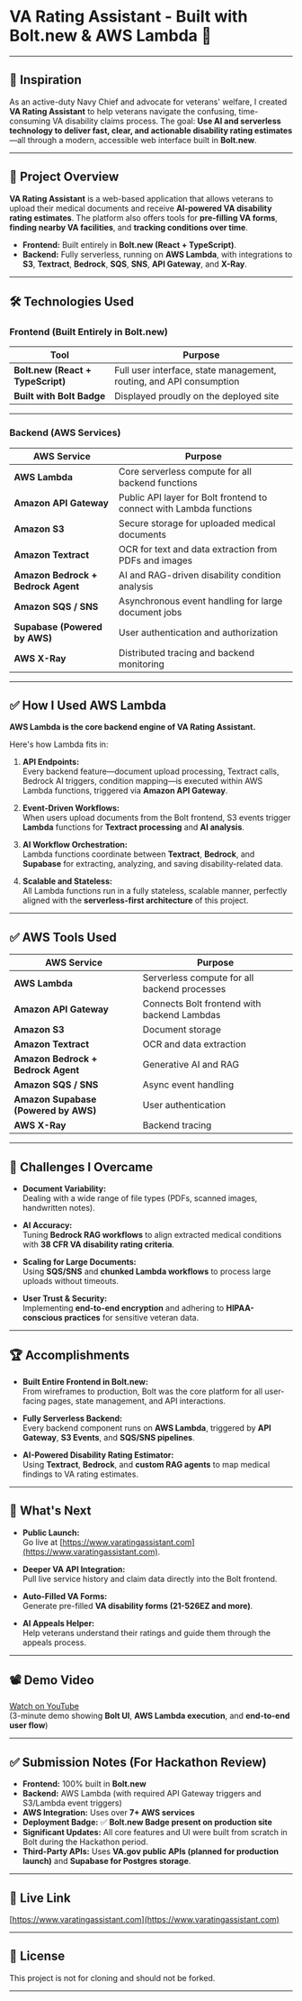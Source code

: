 # VA Rating Assistant - Built with Bolt.new & AWS Lambda 🚀

---

## 🎯 Inspiration

As an active-duty Navy Chief and advocate for veterans' welfare, I created **VA Rating Assistant** to help veterans navigate the confusing, time-consuming VA disability claims process. The goal: **Use AI and serverless technology to deliver fast, clear, and actionable disability rating estimates**—all through a modern, accessible web interface built in **Bolt.new**.

---

## 📌 Project Overview

**VA Rating Assistant** is a web-based application that allows veterans to upload their medical documents and receive **AI-powered VA disability rating estimates**. The platform also offers tools for **pre-filling VA forms**, **finding nearby VA facilities**, and **tracking conditions over time**.

- **Frontend:** Built entirely in **Bolt.new (React + TypeScript)**.
- **Backend:** Fully serverless, running on **AWS Lambda**, with integrations to **S3**, **Textract**, **Bedrock**, **SQS**, **SNS**, **API Gateway**, and **X-Ray**.

---

## 🛠️ Technologies Used

### Frontend (Built Entirely in Bolt.new)

| Tool | Purpose |
|---|---|
| **Bolt.new (React + TypeScript)** | Full user interface, state management, routing, and API consumption |
| **Built with Bolt Badge** | Displayed proudly on the deployed site |

---

### Backend (AWS Services)

| AWS Service | Purpose |
|---|---|
| **AWS Lambda** | Core serverless compute for all backend functions |
| **Amazon API Gateway** | Public API layer for Bolt frontend to connect with Lambda functions |
| **Amazon S3** | Secure storage for uploaded medical documents |
| **Amazon Textract** | OCR for text and data extraction from PDFs and images |
| **Amazon Bedrock + Bedrock Agent** | AI and RAG-driven disability condition analysis |
| **Amazon SQS / SNS** | Asynchronous event handling for large document jobs |
| **Supabase (Powered by AWS)** | User authentication and authorization |
| **AWS X-Ray** | Distributed tracing and backend monitoring |

---

## ✅ How I Used AWS Lambda

**AWS Lambda is the core backend engine of VA Rating Assistant.**  

Here's how Lambda fits in:

1. **API Endpoints:**  
Every backend feature—document upload processing, Textract calls, Bedrock AI triggers, condition mapping—is executed within AWS Lambda functions, triggered via **Amazon API Gateway**.

2. **Event-Driven Workflows:**  
When users upload documents from the Bolt frontend, S3 events trigger **Lambda** functions for **Textract processing** and **AI analysis**.

3. **AI Workflow Orchestration:**  
Lambda functions coordinate between **Textract**, **Bedrock**, and **Supabase** for extracting, analyzing, and saving disability-related data.

4. **Scalable and Stateless:**  
All Lambda functions run in a fully stateless, scalable manner, perfectly aligned with the **serverless-first architecture** of this project.

---

## ✅ AWS Tools Used

| AWS Service | Purpose |
|---|---|
| **AWS Lambda** | Serverless compute for all backend processes |
| **Amazon API Gateway** | Connects Bolt frontend with backend Lambdas |
| **Amazon S3** | Document storage |
| **Amazon Textract** | OCR and data extraction |
| **Amazon Bedrock + Bedrock Agent** | Generative AI and RAG |
| **Amazon SQS / SNS** | Async event handling |
| **Amazon Supabase (Powered by AWS)** | User authentication |
| **AWS X-Ray** | Backend tracing |

---

## 🚧 Challenges I Overcame

- **Document Variability:**  
Dealing with a wide range of file types (PDFs, scanned images, handwritten notes).

- **AI Accuracy:**  
Tuning **Bedrock RAG workflows** to align extracted medical conditions with **38 CFR VA disability rating criteria**.

- **Scaling for Large Documents:**  
Using **SQS/SNS** and **chunked Lambda workflows** to process large uploads without timeouts.

- **User Trust & Security:**  
Implementing **end-to-end encryption** and adhering to **HIPAA-conscious practices** for sensitive veteran data.

---

## 🏆 Accomplishments

- **Built Entire Frontend in Bolt.new:**  
From wireframes to production, Bolt was the core platform for all user-facing pages, state management, and API interactions.

- **Fully Serverless Backend:**  
Every backend component runs on **AWS Lambda**, triggered by **API Gateway**, **S3 Events**, and **SQS/SNS pipelines**.

- **AI-Powered Disability Rating Estimator:**  
Using **Textract**, **Bedrock**, and **custom RAG agents** to map medical findings to VA rating estimates.

---

## 🚀 What's Next

- **Public Launch:**  
Go live at [https://www.varatingassistant.com](https://www.varatingassistant.com).

- **Deeper VA API Integration:**  
Pull live service history and claim data directly into the Bolt frontend.

- **Auto-Filled VA Forms:**  
Generate pre-filled **VA disability forms (21-526EZ and more)**.

- **AI Appeals Helper:**  
Help veterans understand their ratings and guide them through the appeals process.

---

## 📽️ Demo Video

[Watch on YouTube](https://your-demo-video-link-here.com)  
(3-minute demo showing **Bolt UI**, **AWS Lambda execution**, and **end-to-end user flow**)

---

## ✅ Submission Notes (For Hackathon Review)

- **Frontend:** 100% built in **Bolt.new**
- **Backend:** AWS Lambda (with required API Gateway triggers and S3/Lambda event triggers)
- **AWS Integration:** Uses over **7+ AWS services**
- **Deployment Badge:** ✅ **Bolt.new Badge present on production site**
- **Significant Updates:** All core features and UI were built from scratch in Bolt during the Hackathon period.
- **Third-Party APIs:** Uses **VA.gov public APIs (planned for production launch)** and **Supabase for Postgres storage**.

---

## 🔗 Live Link

[https://www.varatingassistant.com](https://www.varatingassistant.com)

---

## 📂 License

This project is not for cloning and should not be forked.

---
